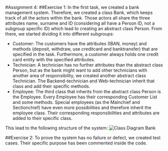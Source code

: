 #Assignment 4:
##Exercise 1:
In the first task, we created a bank management system. Therefore, we created a class Bank, which keeps track of all the actors within the bank. 
Those actors all share the three attributes name, surname and ID (considering all have a Person ID, not a subgroup specific ID) which lead to creating an abstract class Person. From there, we started dividing it into different subgroups:
- Customer: The customers have the attributes (IBAN, money) and methods (deposit, withdraw, use creditcard and banktransfer) that are specified in the task. Furthermore, a customer always holds one credit card entity with the specified attributes.
- Technician: A technician has no further attributes than the abstract class Person, but as the bank might want to add other technicians with another area of responsibility, we created another abstract class Technician. The Backend-technician and Web-technician inherit that class and add their specific methods.
- Employee: The third class that inherits from the abstract class Person is the Employee. Every Employee has their corresponding Customer List and some methods. Special employees (as the Mainchief and Sectionchief) have even more possibilities and therefore inherit the employee class. Their corresponding responsibilities and attributes are added to their specific class. 

This lead to the following structure of the system: 
![Class Diagram Bank](https://github.com/HuberNicolas/swc-group38/blob/master/SoftCon2020_Assignment_4/UML/Class_Diagram.png "Class Diagram Battleship")

##Exercise 2:
To prove the system has no failure or defect, we created test cases. Their specific purpose has been commented inside the code.